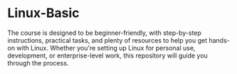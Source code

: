 # Linux-Basic
The course is designed to be beginner-friendly, with step-by-step instructions, practical tasks, and plenty of resources to help you get hands-on with Linux. Whether you're setting up Linux for personal use, development, or enterprise-level work, this repository will guide you through the process.
